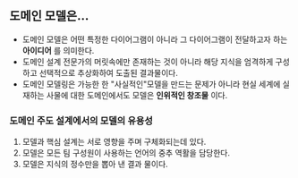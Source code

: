 ## 도메인 모델은...
- 도메인 모델은 어떤 특정한 다이어그램이 아니라 그 다이어그램이 전달하고자 하는 __아이디어__ 를 의미한다.
- 도메인 설계 전문가의 머릿속에만 존재하는 것이 아니라 해당 지식을 엄격하게 구성하고 선택적으로 추상화하여 도출된 결과물이다.
- 도메인 모델링은 가능한 한 "사실적인"모델을 만드는 문제가 아니라 현실 세계에 실재하는 사물에 대한 도메인에서도 모델은 __인위적인 창조물__ 이다.


### 도메인 주도 설계에서의 모델의 유용성
1. 모델과 핵심 설계는 서로 영향을 주며 구체화되는데 있다.
2. 모델은 모든 팀 구성원이 사용하는 언어의 중추 역활을 담당한다.
3. 모델은 지식의 정수만을 뽑아 낸 결과 물이다.
